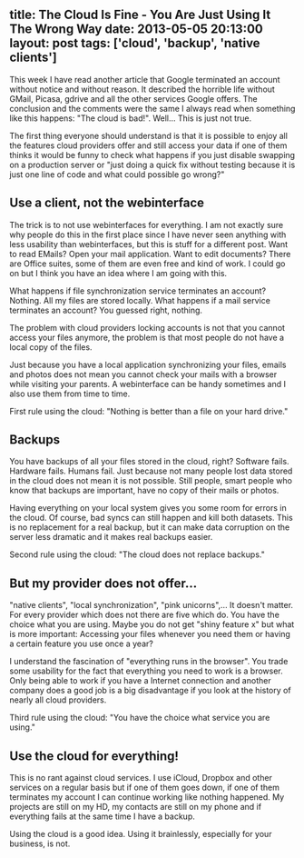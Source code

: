 title: The Cloud Is Fine - You Are Just Using It The Wrong Way
date: 2013-05-05 20:13:00
layout: post
tags: ['cloud', 'backup', 'native clients']
---
This week I have read another article that Google terminated an account without notice and without reason. It described the horrible life without GMail, Picasa, gdrive and all the other services Google offers. The conclusion and the comments were the same I always read when something like this happens: "The cloud is bad!". Well… This is just not true.
<!--MORE-->

The first thing everyone should understand is that it is possible to enjoy all the features cloud providers offer and still access your data if one of them thinks it would be funny to check what happens if you just disable swapping on a production server or "just doing a quick fix without testing because it is just one line of code and what could possible go wrong?"

## Use a client, not the webinterface
The trick is to not use webinterfaces for everything. I am not exactly sure why people do this in the first place since I have never seen anything with less usability than webinterfaces, but this is stuff for a different post. Want to read EMails? Open your mail application. Want to edit documents? There are Office suites, some of them are even free and kind of work. I could go on but I think you have an idea where I am going with this.

What happens if file synchronization service terminates an account? Nothing. All my files are stored locally. What happens if a mail service terminates an account? You guessed right, nothing.

The problem with cloud providers locking accounts is not that you cannot access your files anymore, the problem is that most people do not have a local copy of the files.

Just because you have a local application synchronizing your files, emails and photos does not mean you cannot check your mails with a browser while visiting your parents. A webinterface can be handy sometimes and I also use them from time to time.

First rule using the cloud: "Nothing is better than a file on your hard drive."

## Backups
You have backups of all your files stored in the cloud, right? Software fails. Hardware fails. Humans fail. Just because not many people lost data stored in the cloud does not mean it is not possible. Still people, smart people who know that backups are important, have no copy of their mails or photos.

Having everything on your local system gives you some room for errors in the cloud. Of course, bad syncs can still happen and kill both datasets. This is no replacement for a real backup, but it can make data corruption on the server less dramatic and it makes real backups easier.

Second rule using the cloud: "The cloud does not replace backups."

## But my provider does not offer…
"native clients", "local synchronization", "pink unicorns",… It doesn't matter. For every provider which does not there are five which do. You have the choice what you are using. Maybe you do not get "shiny feature x" but what is more important: Accessing your files whenever you need them or having a certain feature you use once a year?

I understand the fascination of "everything runs in the browser". You trade some usability for the fact that everything you need to work is a browser. Only being able to work if you have a Internet connection and another company does a good job is a big disadvantage if you look at the history of nearly all cloud providers.

Third rule using the cloud: "You have the choice what service you are using."

## Use the cloud for everything!
This is no rant against cloud services. I use iCloud, Dropbox and other services on a regular basis but if one of them goes down, if one of them terminates my account I can continue working like nothing happened. My projects are still on my HD, my contacts are still on my phone and if everything fails at the same time I have a backup.

Using the cloud is a good idea. Using it brainlessly, especially for your business, is not.